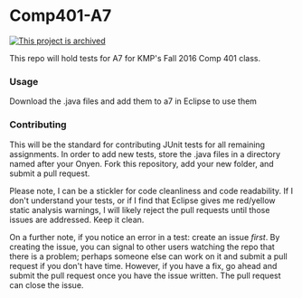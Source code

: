 # Comp401-A7

[![This project is archived](https://img.shields.io/badge/status-archived-critical.svg)](https://benknoble.github.io/status/archived/)

This repo will hold tests for A7 for KMP's Fall 2016 Comp 401 class.

### Usage

Download the .java files and add them to a7 in Eclipse to use them

### Contributing

This will be the standard for contributing JUnit tests for all remaining assignments. In order to add new tests, store the .java files in a directory named after your Onyen. Fork this repository, add your new folder, and submit a pull request.

Please note, I can be a stickler for code cleanliness and code readability. If I don't understand your tests, or if I find that Eclipse gives me red/yellow static analysis warnings, I will likely reject the pull requests until those issues are addressed. Keep it clean.

On a further note, if you notice an error in a test: create an issue _first_. By creating the issue, you can signal to other users watching the repo that there is a problem; perhaps someone else can work on it and submit a pull request if you don't have time. However, if you have a fix, go ahead and submit the pull request once you have the issue written. The pull request can close the issue.
